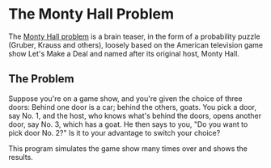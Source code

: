 # The Monty Hall Problem

The [Monty Hall problem](https://en.wikipedia.org/wiki/Monty_Hall_problem) is a brain teaser, in the form of a probability puzzle (Gruber, Krauss and others), loosely based on the American television game show Let's Make a Deal and named after its original host, Monty Hall.

## The Problem

Suppose you're on a game show, and you're given the choice of three doors: Behind one door is a car; behind the others, goats. You pick a door, say No. 1, and the host, who knows what's behind the doors, opens another door, say No. 3, which has a goat. He then says to you, "Do you want to pick door No. 2?" Is it to your advantage to switch your choice?

This program simulates the game show many times over and shows the results.